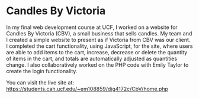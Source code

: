 # Candles By Victoria
In my final web development course at UCF, I worked on a website for Candles By Victoria (CBV), a small business that sells candles. My team and I created a simple website to present as if Victoria from CBV was our client. I completed the cart functionality, using JavaScript, for the site, where users are able to add items to the cart, increase, decrease or delete the quantity of items in the cart, and totals are automatically adjusted as quantities change. I also collaboratively worked on the PHP code with Emily Taylor to create the login functionality.

You can visit the live site at: https://students.cah.ucf.edu/~em108859/dig4172c/CbV/home.php
